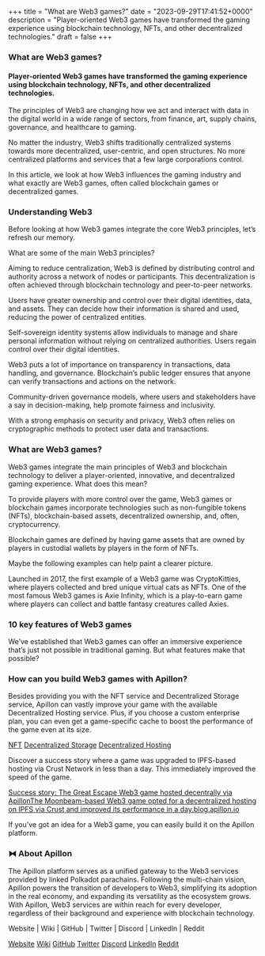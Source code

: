 +++
title = "What are Web3 games?"
date = "2023-09-29T17:41:52+0000"
description = "Player-oriented Web3 games have transformed the gaming experience using blockchain technology, NFTs, and other decentralized technologies."
draft = false
+++

### What are Web3 games?


#### Player-oriented Web3 games have transformed the gaming experience using blockchain technology, NFTs, and other decentralized technologies.


The principles of Web3 are changing how we act and interact with data in the digital world in a wide range of sectors, from finance, art, supply chains, governance, and healthcare to gaming.


No matter the industry, Web3 shifts traditionally centralized systems towards more decentralized, user-centric, and open structures. No more centralized platforms and services that a few large corporations control.


In this article, we look at how Web3 influences the gaming industry and what exactly are Web3 games, often called blockchain games or decentralized games.


### Understanding Web3


Before looking at how Web3 games integrate the core Web3 principles, let’s refresh our memory.


What are some of the main Web3 principles?


Aiming to reduce centralization, Web3 is defined by distributing control and authority across a network of nodes or participants. This decentralization is often achieved through blockchain technology and peer-to-peer networks.


Users have greater ownership and control over their digital identities, data, and assets. They can decide how their information is shared and used, reducing the power of centralized entities.


Self-sovereign identity systems allow individuals to manage and share personal information without relying on centralized authorities. Users regain control over their digital identities.


Web3 puts a lot of importance on transparency in transactions, data handling, and governance. Blockchain’s public ledger ensures that anyone can verify transactions and actions on the network.


Community-driven governance models, where users and stakeholders have a say in decision-making, help promote fairness and inclusivity.


With a strong emphasis on security and privacy, Web3 often relies on cryptographic methods to protect user data and transactions.


### What are Web3 games?


Web3 games integrate the main principles of Web3 and blockchain technology to deliver a player-oriented, innovative, and decentralized gaming experience. What does this mean?


To provide players with more control over the game, Web3 games or blockchain games incorporate technologies such as non-fungible tokens (NFTs), blockchain-based assets, decentralized ownership, and, often, cryptocurrency.


Blockchain games are defined by having game assets that are owned by players in custodial wallets by players in the form of NFTs.


Maybe the following examples can help paint a clearer picture.


Launched in 2017, the first example of a Web3 game was CryptoKitties, where players collected and bred unique virtual cats as NFTs. One of the most famous Web3 games is Axie Infinity, which is a play-to-earn game where players can collect and battle fantasy creatures called Axies.


### 10 key features of Web3 games


We’ve established that Web3 games can offer an immersive experience that’s just not possible in traditional gaming. But what features make that possible?


### How can you build Web3 games with Apillon?


Besides providing you with the NFT service and Decentralized Storage service, Apillon can vastly improve your game with the available Decentralized Hosting service. Plus, if you choose a custom enterprise plan, you can even get a game-specific cache to boost the performance of the game even at its size.

[NFT](https://wiki.apillon.io/build/2-web3-services.html#nfts)
[Decentralized Storage](https://wiki.apillon.io/build/2-web3-services.html#web3-storage)
[Decentralized Hosting](https://wiki.apillon.io/build/2-web3-services.html#web3-hosting)

Discover a success story where a game was upgraded to IPFS-based hosting via Crust Network in less than a day. This immediately improved the speed of the game.

[Success story: The Great Escape Web3 game hosted decentrally via ApillonThe Moonbeam-based Web3 game opted for a decentralized hosting on IPFS via Crust and improved its performance in a day.blog.apillon.io](https://blog.apillon.io/success-story-the-great-escape-web3-game-hosted-decentrally-via-apillon-ec549045f419)

If you’ve got an idea for a Web3 game, you can easily build it on the Apillon platform.


### ⧓ About Apillon


The Apillon platform serves as a unified gateway to the Web3 services provided by linked Polkadot parachains. Following the multi-chain vision, Apillon powers the transition of developers to Web3, simplifying its adoption in the real economy, and expanding its versatility as the ecosystem grows. With Apillon, Web3 services are within reach for every developer, regardless of their background and experience with blockchain technology.


Website | Wiki | GitHub | Twitter | Discord | LinkedIn | Reddit

[Website](https://apillon.io/)
[Wiki](https://wiki.apillon.io/)
[GitHub](https://github.com/Apillon-web3)
[Twitter](https://twitter.com/apillon)
[Discord](https://discord.gg/apillon)
[LinkedIn](https://www.linkedin.com/company/apillon/)
[Reddit](https://www.reddit.com/r/apillon/)